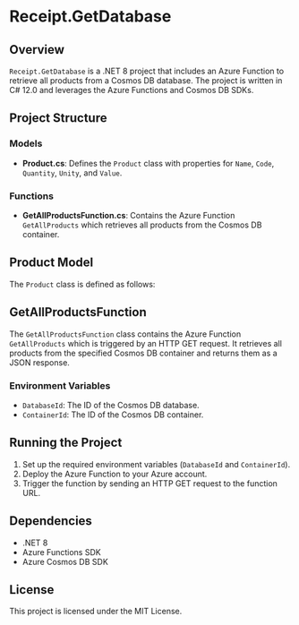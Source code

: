 # Receipt.GetDatabase

## Overview

`Receipt.GetDatabase` is a .NET 8 project that includes an Azure Function to retrieve all products from a Cosmos DB database. The project is written in C# 12.0 and leverages the Azure Functions and Cosmos DB SDKs.

## Project Structure

### Models

- **Product.cs**: Defines the `Product` class with properties for `Name`, `Code`, `Quantity`, `Unity`, and `Value`.

### Functions

- **GetAllProductsFunction.cs**: Contains the Azure Function `GetAllProducts` which retrieves all products from the Cosmos DB container.

## Product Model

The `Product` class is defined as follows:

## GetAllProductsFunction

The `GetAllProductsFunction` class contains the Azure Function `GetAllProducts` which is triggered by an HTTP GET request. It retrieves all products from the specified Cosmos DB container and returns them as a JSON response.

### Environment Variables

- `DatabaseId`: The ID of the Cosmos DB database.
- `ContainerId`: The ID of the Cosmos DB container.

## Running the Project

1. Set up the required environment variables (`DatabaseId` and `ContainerId`).
2. Deploy the Azure Function to your Azure account.
3. Trigger the function by sending an HTTP GET request to the function URL.

## Dependencies

- .NET 8
- Azure Functions SDK
- Azure Cosmos DB SDK

## License

This project is licensed under the MIT License.
